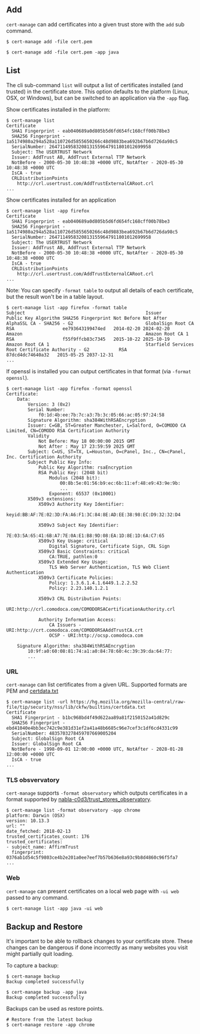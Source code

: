 ## Add

`cert-manage` can add certificates into a given trust store with the `add` sub command.

```
$ cert-manage add -file cert.pem

$ cert-manage add -file cert.pem -app java
```

## List

The cli sub-command `list` will output a list of certificates installed (and trusted) in the certificate store. This option defaults to the platform (Linux, OSX, or Windows), but can be switched to an application via the `-app` flag.

Show certificates installed in the platform:

```
$ cert-manage list
Certificate
  SHA1 Fingerprint - eab040689a0d805b5d6fd654fc168cff00b78be3
  SHA256 Fingerprint - 1a5174980a294a528a110726d5855650266c48d9883bea692b67b6d726da98c5
  SerialNumber: 26471149583208131559647911801012699958
  Subject: The USERTRUST Network
  Issuer: AddTrust AB, AddTrust External TTP Network
  NotBefore - 2000-05-30 10:48:38 +0000 UTC, NotAfter - 2020-05-30 10:48:38 +0000 UTC
  IsCA - true
  CRLDistributionPoints
    http://crl.usertrust.com/AddTrustExternalCARoot.crl
...
```

Show certificates installed for an application

```
$ cert-manage list -app firefox
Certificate
  SHA1 Fingerprint - eab040689a0d805b5d6fd654fc168cff00b78be3
  SHA256 Fingerprint - 1a5174980a294a528a110726d5855650266c48d9883bea692b67b6d726da98c5
  SerialNumber: 26471149583208131559647911801012699958
  Subject: The USERTRUST Network
  Issuer: AddTrust AB, AddTrust External TTP Network
  NotBefore - 2000-05-30 10:48:38 +0000 UTC, NotAfter - 2020-05-30 10:48:38 +0000 UTC
  IsCA - true
  CRLDistributionPoints
    http://crl.usertrust.com/AddTrustExternalCARoot.crl
...
```

Note: You can specify `-format table` to output all details of each certificate, but the result won't be in a table layout.

```
$ cert-manage list -app firefox -format table
Subject                                             Issuer                                                       Public Key Algorithm SHA256 Fingerprint Not Before Not After
AlphaSSL CA - SHA256 - G2                           GlobalSign Root CA                                           RSA                  ee793643199474ed   2014-02-20 2024-02-20
Amazon                                              Amazon Root CA 1                                             RSA                  f55f9ffcb83c7345   2015-10-22 2025-10-19
Amazon Root CA 1                                    Starfield Services Root Certificate Authority - G2           RSA                  87dcd4dc74640a32   2015-05-25 2037-12-31
...
```

If openssl is installed you can output certificates in that format (via `-format openssl`).

```
$ cert-manage list -app firefox -format openssl
Certificate:
    Data:
        Version: 3 (0x2)
        Serial Number:
            f0:1d:4b:ee:7b:7c:a3:7b:3c:05:66:ac:05:97:24:58
        Signature Algorithm: sha384WithRSAEncryption
        Issuer: C=GB, ST=Greater Manchester, L=Salford, O=COMODO CA Limited, CN=COMODO RSA Certification Authority
        Validity
            Not Before: May 18 00:00:00 2015 GMT
            Not After : May 17 23:59:59 2025 GMT
        Subject: C=US, ST=TX, L=Houston, O=cPanel, Inc., CN=cPanel, Inc. Certification Authority
        Subject Public Key Info:
            Public Key Algorithm: rsaEncryption
            RSA Public Key: (2048 bit)
                Modulus (2048 bit):
                    00:8b:5e:01:56:b9:ec:6b:11:ef:48:e9:43:9e:9b:
                    ...
                Exponent: 65537 (0x10001)
        X509v3 extensions:
            X509v3 Authority Key Identifier:
                keyid:BB:AF:7E:02:3D:FA:A6:F1:3C:84:8E:AD:EE:38:98:EC:D9:32:32:D4

            X509v3 Subject Key Identifier:
                7E:03:5A:65:41:6B:A7:7E:0A:E1:B8:9D:08:EA:1D:8E:1D:6A:C7:65
            X509v3 Key Usage: critical
                Digital Signature, Certificate Sign, CRL Sign
            X509v3 Basic Constraints: critical
                CA:TRUE, pathlen:0
            X509v3 Extended Key Usage:
                TLS Web Server Authentication, TLS Web Client Authentication
            X509v3 Certificate Policies:
                Policy: 1.3.6.1.4.1.6449.1.2.2.52
                Policy: 2.23.140.1.2.1

            X509v3 CRL Distribution Points:
                URI:http://crl.comodoca.com/COMODORSACertificationAuthority.crl

            Authority Information Access:
                CA Issuers - URI:http://crt.comodoca.com/COMODORSAAddTrustCA.crt
                OCSP - URI:http://ocsp.comodoca.com

    Signature Algorithm: sha384WithRSAEncryption
        10:9f:a0:60:08:81:74:a1:a0:84:78:60:4c:39:39:da:64:77:
        ...
```

### URL

`cert-manage` can list certificates from a given URL. Supported formats are PEM and [certdata.txt](https://wiki.mozilla.org/CA/Included_Certificates)

```
$ cert-manage list -url https://hg.mozilla.org/mozilla-central/raw-file/tip/security/nss/lib/ckfw/builtins/certdata.txt
Certificate
  SHA1 Fingerprint - b1bc968bd4f49d622aa89a81f2150152a41d829c
  SHA256 Fingerprint - ebd41040e4bb3ec742c9e381d31ef2a41a48b6685c96e7cef3c1df6cd4331c99
  SerialNumber: 4835703278459707669005204
  Subject: GlobalSign Root CA
  Issuer: GlobalSign Root CA
  NotBefore - 1998-09-01 12:00:00 +0000 UTC, NotAfter - 2028-01-28 12:00:00 +0000 UTC
  IsCA - true
...
```

### TLS obsvervatory

`cert-manage` supports `-format observatory` which outputs certificates in a format supported by [nabla-c0d3/trust_stores_observatory](https://github.com/nabla-c0d3/trust_stores_observatory).

```
$ cert-manage list -format observatory -app chrome
platform: Darwin (OSX)
version: 10.13.3
url: ""
date_fetched: 2018-02-13
trusted_certificates_count: 176
trusted_certificates:
- subject_name: AffirmTrust
  fingerprint: 0376ab1d54c5f9803ce4b2e201a0ee7eef7b57b636e8a93c9b8d4860c96f5fa7
...
```

### Web

`cert-manage` can present certificates on a local web page with `-ui web` passed to any command.

```
$ cert-manage list -app java -ui web
```

## Backup and Restore

It's important to be able to rollback changes to your certificate store. These changes can be dangerous if done incorrectly as many websites you visit might partially quit loading.

To capture a backup:

```
$ cert-manage backup
Backup completed successfully

$ cert-manage backup -app java
Backup completed successfully
```

Backups can be used as restore points.

```
# Restore from the latest backup
$ cert-manage restore -app chrome
```
